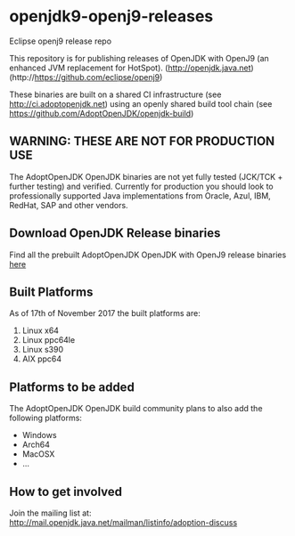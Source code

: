 # openjdk9-openj9-releases
Eclipse openj9 release repo

This repository is for publishing releases of OpenJDK with OpenJ9 (an enhanced JVM replacement for HotSpot).
(http://openjdk.java.net)
(http://https://github.com/eclipse/openj9)

These binaries are built on a shared CI infrastructure (see http://ci.adoptopenjdk.net) using an openly shared build tool chain (see https://github.com/AdoptOpenJDK/openjdk-build)

## WARNING: THESE ARE NOT FOR PRODUCTION USE

The AdoptOpenJDK OpenJDK binaries are not yet fully tested (JCK/TCK + further testing) and verified. Currently for production you should look to professionally supported Java implementations from Oracle, Azul, IBM, RedHat, SAP and other vendors.

## Download OpenJDK Release binaries

Find all the prebuilt AdoptOpenJDK OpenJDK with OpenJ9 release binaries [here](https://github.com/AdoptOpenJDK/openjdk9-openj9-releases)

## Built Platforms

As of 17th of November 2017 the built platforms are:

1. Linux x64
1. Linux ppc64le
1. Linux s390
1. AIX ppc64


## Platforms to be added

The AdoptOpenJDK OpenJDK build community plans to also add the following platforms:

* Windows
* Arch64
* MacOSX
* ...

## How to get involved

Join the mailing list at: http://mail.openjdk.java.net/mailman/listinfo/adoption-discuss
